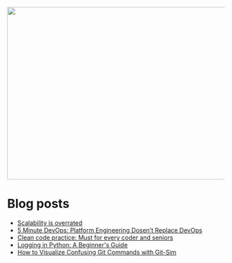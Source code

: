 <p align="center">
  <img width="800" height="400" src="https://user-images.githubusercontent.com/64951136/116340604-a0bf5d80-a809-11eb-8a19-5a502ea7508c.png">
</p>

# Blog posts
<!-- daily.dev BOOKMARKS:START -->
- [Scalability is overrated](https://app.daily.dev/posts/I_vsiuVWs?utm_source=rss&utm_medium=bookmarks&utm_campaign=wUZhvhvumOE4H7BNYF6qw)
- [5 Minute DevOps: Platform Engineering Dosen’t Replace DevOps](https://app.daily.dev/posts/g4hKMNJ28?utm_source=rss&utm_medium=bookmarks&utm_campaign=wUZhvhvumOE4H7BNYF6qw)
- [Clean code practice: Must for every coder and seniors](https://app.daily.dev/posts/6wYvij1MG?utm_source=rss&utm_medium=bookmarks&utm_campaign=wUZhvhvumOE4H7BNYF6qw)
- [Logging in Python: A Beginner&#39;s Guide](https://app.daily.dev/posts/znmLVWkWW?utm_source=rss&utm_medium=bookmarks&utm_campaign=wUZhvhvumOE4H7BNYF6qw)
- [How to Visualize Confusing Git Commands with Git-Sim](https://app.daily.dev/posts/N-CvPwETY?utm_source=rss&utm_medium=bookmarks&utm_campaign=wUZhvhvumOE4H7BNYF6qw)
<!-- daily.dev BOOKMARKS:END -->